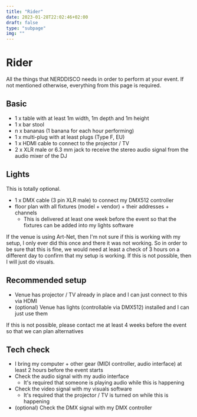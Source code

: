 ```yaml
---
title: "Rider"
date: 2023-01-28T22:02:46+02:00
draft: false
type: "subpage"
img: ""
---
```


# Rider

All the things that NERDDISCO needs in order to perform at your event. If not mentioned otherwise, everything from this page is required. 

## Basic

* 1 x table with at least 1m width, 1m depth and 1m height
* 1 x bar stool
* n x bananas (1 banana for each hour performing)
* 1 x multi-plug with at least plugs (Type F, EU)
* 1 x HDMI cable to connect to the projector / TV
* 2 x XLR male or 6.3 mm jack to receive the stereo audio signal from the audio mixer of the DJ


## Lights

This is totally optional.

* 1 x DMX cable (3 pin XLR male) to connect my DMX512 controller
* floor plan with all fixtures (model + vendor) + their addresses + channels
  * This is delivered at least one week before the event so that the fixtures can be added into my lights software

If the venue is using Art-Net, then I'm not sure if this is working with my setup, I only ever did this once and there it was not working. So in order to be sure that this is fine, we would need at least a check of 3 hours on a different day to confirm that my setup is working. If this is not possible, then I will just do visuals. 


## Recommended setup

* Venue has projector / TV already in place and I can just connect to this via HDMI
* (optional) Venue has lights (controllable via DMX512) installed and I can just use them

If this is not possible, please contact me at least 4 weeks before the event so that we can plan alternatives


## Tech check

* I bring my computer + other gear (MIDI controller, audio interface) at least 2 hours before the event starts 
* Check the audio signal with my audio interface
  * It's required that someone is playing audio while this is happening
* Check the video signal with my visuals software
  * It's required that the projector / TV is turned on while this is happening
* (optional) Check the DMX signal with my DMX controller
